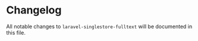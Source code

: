 # Changelog

All notable changes to `laravel-singlestore-fulltext` will be documented in this file.
